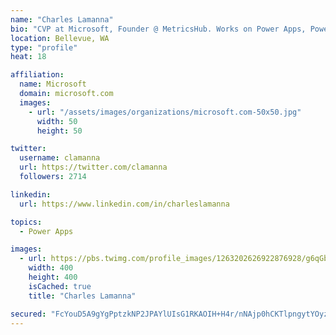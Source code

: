 ```yaml
---
name: "Charles Lamanna"
bio: "CVP at Microsoft, Founder @ MetricsHub. Works on Power Apps, Power Automate, Power Virtual Agent, Common Data Service and Dynamics 365."
location: Bellevue, WA
type: "profile"
heat: 18

affiliation:
  name: Microsoft
  domain: microsoft.com
  images:
    - url: "/assets/images/organizations/microsoft.com-50x50.jpg"
      width: 50
      height: 50

twitter:
  username: clamanna
  url: https://twitter.com/clamanna
  followers: 2714

linkedin:
  url: https://www.linkedin.com/in/charleslamanna

topics:
  - Power Apps

images:
  - url: https://pbs.twimg.com/profile_images/1263202626922876928/g6qGbHZ-_400x400.jpg
    width: 400
    height: 400
    isCached: true
    title: "Charles Lamanna"

secured: "FcYouD5A9gYgPptzkNP2JPAYlUIsG1RKAOIH+H4r/nNAjp0hCKTlpngytYOyzWPINwXBErDnFp4psOuqXBZE/hOY88J6fkqnow/w1XhwfcMRDT42J8fceZlDsNF7EVC6I23aCkywn/4WZU08e9fW8wZOcihv04iL9Exz7u9Nzyo8E1DgOzFW1OuXpHBc4bTH5fOm2XuvISZx1zFK+D8Eol/jH7JDDFLH1aHOgnk0mIrY6+5KKoR107LLwrL3FsdipY+05iJnETd7vb3m9B1lILfNKLcluUnwfLXZU0Gq7GKfjcuZucmBGedCRdd7Hd7UIgicS8RluSY1AKjbeBeoRE7SkZhWtWselfNJPsyVwICGDjgajdqHpfIfVasJA19iXFPUbzf2KMkZ/2QoBKXnXx7mwTag3hJFuYdsTwY/uPM=;5EUzXbzCldCMp+IlPFuWqA=="
---
```



